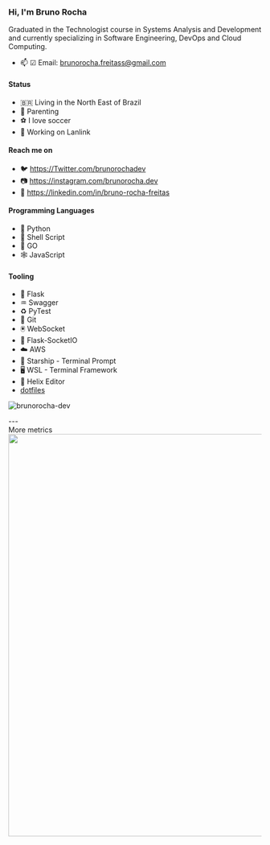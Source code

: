### Hi, I'm **Bruno Rocha**

Graduated in the Technologist course in Systems Analysis and Development and currently specializing in Software Engineering, DevOps and Cloud Computing.

- 📫 ☑ Email: brunorocha.freitass@gmail.com

#### Status
  - 🇧🇷  Living in the North East of Brazil
  - 👶 Parenting
  - ⚽ I love soccer
  - 👷 Working on Lanlink

#### Reach me on

- 🐦 https://Twitter.com/brunorochadev
- 📷 https://instagram.com/brunorocha.dev
- 👷 https://linkedin.com/in/bruno-rocha-freitas

#### Programming Languages

- 🐍 Python
- 🐚 Shell Script
- 🐹 GO
- 🕸️ JavaScript

#### Tooling 

- 👾 Flask
- ♒ Swagger
- ♻️ PyTest
- 🚩 Git
- 🖲️ WebSocket
- 🔌 Flask-SocketIO
- ☁️ AWS
- 🚢 Starship - Terminal Prompt
- 🖥️ WSL - Terminal Framework
- 🧬 Helix Editor
- [dotfiles](https://github.com/brunorocha-dev/dotfiles)      

<p align="left"> <img src="https://komarev.com/ghpvc/?username=brunorocha-dev" alt="brunorocha-dev" /> </p>
---
<summary>More metrics</summary>

<img src="https://cr-skills-chart-widget.azurewebsites.net/api/api?username=rochacbruno&skills=python,shell,html,javascript" width="800" />

</details>
